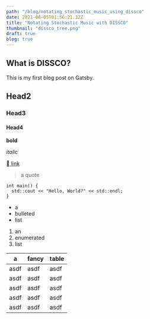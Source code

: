 ```yaml
---
path: "/blog/notating_stochastic_music_using_dissco"
date: 2021-08-05T01:56:21.32Z
title: "Notating Stochastic Music with DISSCO"
thumbnail: "dissco_tree.png"
draft: true
blog: true
---
```


## What is DISSCO?






This is my first blog post on Gatsby. 

## Head2
### Head3
#### Head4

__bold__

_italic_

[ link](https://www.apple.com)

> a quote

    int main() {
      std::cout << "Hello, World?" << std::endl;
    }

- a
- bulleted
- list

1. an
2. enumerated
3. list

| a | fancy | table |
|---|---|---|
| asdf | asdf | asdf |
| asdf | asdf | asdf |
| asdf | asdf | asdf |
| asdf | asdf | asdf |
| asdf | asdf | asdf |